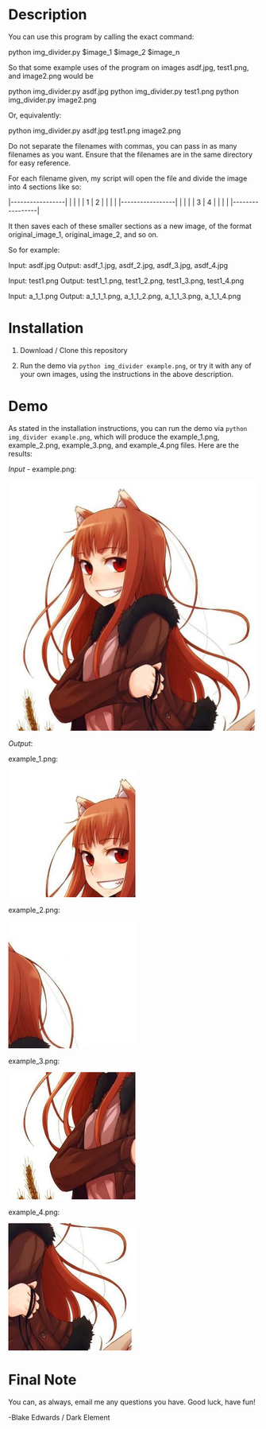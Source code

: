 # Description

You can use this program by calling the exact command:

python img_divider.py $image_1 $image_2 $image_n

So that some example uses of the program on images asdf.jpg, test1.png, and image2.png would be

python img_divider.py asdf.jpg
python img_divider.py test1.png 
python img_divider.py image2.png

Or, equivalently:

python img_divider.py asdf.jpg test1.png image2.png

Do not separate the filenames with commas, you can pass in as many filenames as you want. Ensure that the filenames are in the same directory for easy reference.

For each filename given, my script will open the file and divide the image into 4 sections like so:

|-----------------|
|        |        |
|   1    |   2    |
|        |        |
|-----------------|
|        |        |
|   3    |   4    |
|        |        |
|-----------------|

It then saves each of these smaller sections as a new image, of the format original_image_1, original_image_2, and so on.

So for example:

  Input: asdf.jpg 
  Output: asdf_1.jpg, asdf_2.jpg, asdf_3.jpg, asdf_4.jpg

  Input: test1.png 
  Output: test1_1.png, test1_2.png, test1_3.png, test1_4.png

  Input: a_1_1.png
  Output: a_1_1_1.png, a_1_1_2.png, a_1_1_3.png, a_1_1_4.png

# Installation

1. Download / Clone this repository

2. Run the demo via `python img_divider example.png`, or try it with any of your own images, using the instructions in the above description.

# Demo

As stated in the installation instructions, you can run the demo via `python img_divider example.png`, which will produce the example_1.png, example_2.png, example_3.png, and example_4.png files. Here are the results:

*Input* - example.png:

![Input](/example.png)

*Output*:

example_1.png:

![Output - topleft](/example_1.png)

example_2.png:

![Output - topright](/example_2.png)

example_3.png:

![Output - botleft](/example_3.png)

example_4.png:

![Output - botright](/example_4.png)


# Final Note

You can, as always, email me any questions you have. Good luck, have fun!

-Blake Edwards / Dark Element
